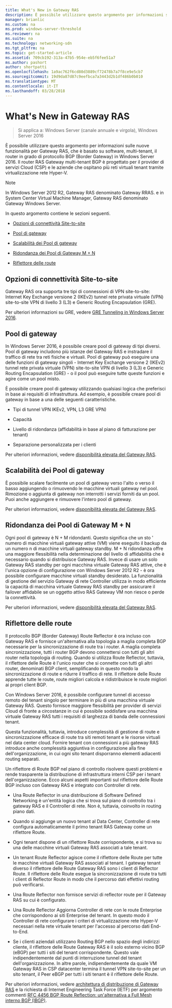 ```yaml
---
title: What's New in Gateway RAS
description: È possibile utilizzare questo argomento per informazioni sulle nuove funzionalità per Gateway RAS, che è basato su software, multi-tenant, il router in grado di protocollo BGP (Border Gateway) in Windows Server 2016.
manager: brianlic
ms.custom: na
ms.prod: windows-server-threshold
ms.reviewer: na
ms.suite: na
ms.technology: networking-sdn
ms.tgt_pltfrm: na
ms.topic: get-started-article
ms.assetid: 709cb192-313a-47b5-954e-eb5f6fee51a7
ms.author: pashort
author: shortpatti
ms.openlocfilehash: 1a9ac762f6cd80d3889cf72478b7a7f8ce9e5cb7
ms.sourcegitcommit: 19d9da87d87c9eefbca7a3443d2b1df486b0b010
ms.translationtype: MT
ms.contentlocale: it-IT
ms.lasthandoff: 03/28/2018
---
```

# <a name="whats-new-in-ras-gateway"></a>What's New in Gateway RAS

>Si applica a: Windows Server (canale annuale e virgola), Windows Server 2016

È possibile utilizzare questo argomento per informazioni sulle nuove funzionalità per Gateway RAS, che è basato su software, multi-tenant, il router in grado di protocollo BGP (Border Gateway) in Windows Server 2016. Il router RAS Gateway multi-tenant BGP è progettato per il provider di servizi Cloud (CSP) e le aziende che ospitano più reti virtuali tenant tramite virtualizzazione rete Hyper-V.  
  
> [!NOTE]  
> In Windows Server 2012 R2, Gateway RAS denominato Gateway RRAS. e in System Center Virtual Machine Manager, Gateway RAS denominato Gateway Windows Server.  
  
In questo argomento contiene le sezioni seguenti.  
  
-   [Opzioni di connettività Site-to-site](#bkmk_s2s)  
  
-   [Pool di gateway](#bkmk_pools)  
  
-   [Scalabilità dei Pool di gateway](#bkmk_gps)  
  
-   [Ridondanza dei Pool di Gateway M + N](#bkmk_m)  
  
-   [Riflettore delle route](#bkmk_rr)  
  
## <a name="bkmk_s2s"></a>Opzioni di connettività Site-to-site  
Gateway RAS ora supporta tre tipi di connessioni di VPN site-to-site: Internet Key Exchange versione 2 (IKEv2) tunnel rete privata virtuale (VPN) site-to-site VPN di livello 3 (L3) e Generic Routing Encapsulation (GRE).  
  
Per ulteriori informazioni su GRE, vedere [GRE Tunneling in Windows Server 2016](../../../../remote/remote-access/ras-gateway/gre-tunneling-windows-server.md).  
  
## <a name="bkmk_pools"></a>Pool di gateway  
In Windows Server 2016, è possibile creare pool di gateway di tipi diversi. Pool di gateway includono più istanze del Gateway RAS e instradare il traffico di rete tra reti fisiche e virtuali. Pool di gateway può eseguire una delle funzioni di gateway singoli - Internet Key Exchange versione 2 (IKEv2) tunnel rete privata virtuale (VPN) site-to-site VPN di livello 3 (L3) e Generic Routing Encapsulation (GRE) - o il pool può eseguire tutte queste funzioni e agire come un pool misto.  
  
È possibile creare pool di gateway utilizzando qualsiasi logica che preferisci in base ai requisiti di infrastruttura. Ad esempio, è possibile creare pool di gateway in base a una delle seguenti caratteristiche.  
  
-   Tipi di tunnel VPN IKEv2, VPN, L3 GRE VPN)  
  
-   Capacità  
  
-   Livello di ridondanza (affidabilità in base al piano di fatturazione per tenant)  
  
-   Separazione personalizzata per i clienti  
  
Per ulteriori informazioni, vedere [disponibilità elevata del Gateway RAS](RAS-Gateway-High-Availability.md).  
  
## <a name="bkmk_gps"></a>Scalabilità dei Pool di gateway  
È possibile scalare facilmente un pool di gateway verso l'alto o verso il basso aggiungendo o rimuovendo le macchine virtuali gateway nel pool. Rimozione o aggiunta di gateway non interrotti i servizi forniti da un pool. Puoi anche aggiungere e rimuovere l'intero pool di gateway.  
  
Per ulteriori informazioni, vedere [disponibilità elevata del Gateway RAS](RAS-Gateway-High-Availability.md).  
  
## <a name="bkmk_m"></a>Ridondanza dei Pool di Gateway M + N  
Ogni pool di gateway è N + M ridondanti. Questo significa che un sto ' numero di macchine virtuali gateway attive (VM) viene eseguito il backup da un numero n di macchine virtuali gateway standby. M + N ridondanza offre una maggiore flessibilità nella determinazione del livello di affidabilità che è necessario quando si distribuisce Gateway RAS. Invece di usare un solo Gateway RAS standby per ogni macchina virtuale Gateway RAS attive, che è l'unica opzione di configurazione con Windows Server 2012 R2 - è ora possibile configurare macchine virtuali standby desiderato. La funzionalità di gestione del servizio Gateway di rete Controller utilizza in modo efficiente la capacità di macchina virtuale Gateway RAS standby per assicurare il failover affidabile se un oggetto attivo RAS Gateway VM non riesce o perde la connettività.  
  
Per ulteriori informazioni, vedere [disponibilità elevata del Gateway RAS](RAS-Gateway-High-Availability.md).  
  
## <a name="bkmk_rr"></a>Riflettore delle route  
Il protocollo BGP (Border Gateway) Route Reflector è ora incluso con Gateway RAS e fornisce un'alternativa alla topologia a maglia completa BGP necessarie per la sincronizzazione di route tra i router. A maglia completa sincronizzazione, tutti i router BGP devono connettersi con tutti gli altri router nella topologia di routing. Quando si utilizza Route Reflector, tuttavia, il riflettore delle Route è l'unico router che si connette con tutti gli altri router, denominati BGP client, semplificando in questo modo la sincronizzazione di route e ridurre il traffico di rete. Il riflettore delle Route apprende tutte le route, route migliori calcola e ridistribuisce le route migliori ai propri client BGP.  
  
Con Windows Server 2016, è possibile configurare tunnel di accesso remoto del tenant singolo per terminare in più di una macchina virtuale Gateway RAS. Questo fornisce maggiore flessibilità per provider di servizi Cloud di fronte a circostanze in cui è possibile soddisfare una macchina virtuale Gateway RAS tutti i requisiti di larghezza di banda delle connessioni tenant.  
  
Questa funzionalità, tuttavia, introduce complessità di gestione di route e sincronizzazione efficace di route tra siti remoti tenant e le risorse virtuali nel data center cloud. Fornire tenant con connessioni a più gateway RAS introduce anche complessità aggiuntiva in configurazione alla fine dell'organizzazione, in cui ogni sito tenant disporranno elementi adiacenti routing separati.  
  
Un riflettore di Route BGP nel piano di controllo risolvere questi problemi e rende trasparente la distribuzione di infrastruttura interni CSP per i tenant dell'organizzazione. Ecco alcuni aspetti importanti sul riflettore delle Route BGP incluso con Gateway RAS e integrato con Controller di rete.  
  
-   Una Route Reflector in una distribuzione di Software Defined Networking è un'entità logica che si trova sul piano di controllo tra i gateway RAS e il Controller di rete. Non è, tuttavia, coinvolto in routing piano dati.  
  
-   Quando si aggiunge un nuovo tenant al Data Center, Controller di rete configura automaticamente il primo tenant RAS Gateway come un riflettore Route.  
  
-   Ogni tenant dispone di un riflettore Route corrispondente, e si trova su una delle macchine virtuali Gateway RAS associati a tale tenant.  
  
-   Un tenant Route Reflector agisce come il riflettore delle Route per tutte le macchine virtuali Gateway RAS associati al tenant. I gateway tenant diverso il riflettore delle Route Gateway RAS sono i client di Reflector Route. Il riflettore delle Route esegue la sincronizzazione di route tra tutti i client di Reflector Route in modo che il percorso dati effettivi routing può verificarsi.  
  
-   Una Route Reflector non fornisce servizi di reflector route per il Gateway RAS su cui è configurato.  
  
-   Una Route Reflector Aggiorna Controller di rete con le route Enterprise che corrispondono ai siti Enterprise del tenant. In questo modo il Controller di rete configurare i criteri di virtualizzazione rete Hyper-V necessari nella rete virtuale tenant per l'accesso al percorso dati End-to-End.  
  
-   Se i clienti aziendali utilizzano Routing BGP nello spazio degli indirizzi cliente, il riflettore delle Route Gateway RAS è il solo esterno vicino BGP (eBGP) per tutti i siti del tenant corrispondente. Questo vale indipendentemente dal punti di interruzione tunnel del tenant dell'organizzazione. In altre parole, indipendentemente da quale VM Gateway RAS in CSP datacenter termina il tunnel VPN site-to-site per un sito tenant, il Peer eBGP per tutti i siti tenant è il riflettore delle Route.  
  
Per ulteriori informazioni, vedere [architettura di distribuzione di Gateway RAS](RAS-Gateway-Deployment-Architecture.md) e la richiesta di Internet Engineering Task Force (IETF) per argomento commenti [RFC 4456 BGP Route Reflection: un'alternativa a Full Mesh interno BGP (IBGP)](https://tools.ietf.org/html/rfc4456).  
  

